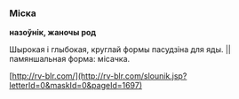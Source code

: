 ### Міска
**назоўнік, жаночы род**

Шырокая і глыбокая, круглай формы пасудзіна для яды. || памяншальная форма: місачка.

<a rel="author">[http://rv-blr.com/](http://rv-blr.com/slounik.jsp?letterId=0&maskId=0&pageId=1697)</a>
